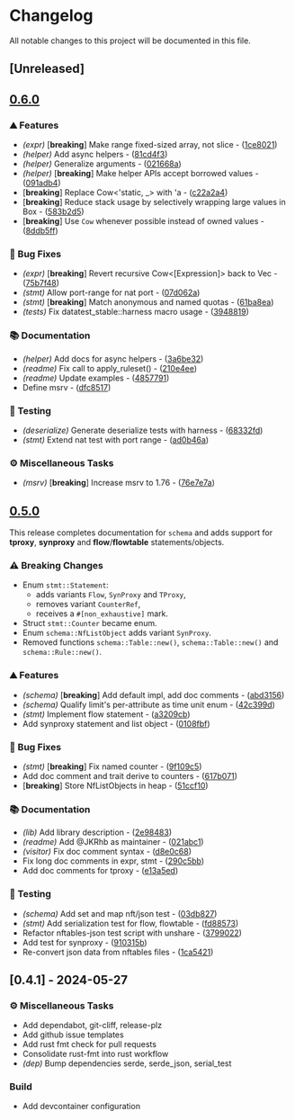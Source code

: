 # Changelog

All notable changes to this project will be documented in this file.

## [Unreleased]

## [0.6.0](https://github.com/hack3ric/rust-nftables/compare/v0.5.0...v0.6.0)

### ⛰️ Features

- *(expr)* [**breaking**] Make range fixed-sized array, not slice - ([1ce8021](https://github.com/hack3ric/rust-nftables/commit/1ce80215bdf4d6ce0d42794127caa11d4b270626))
- *(helper)* Add async helpers - ([81cd4f3](https://github.com/hack3ric/rust-nftables/commit/81cd4f37387519eb7bfba833e9be13ed5ed728f6))
- *(helper)* Generalize arguments - ([021668a](https://github.com/hack3ric/rust-nftables/commit/021668a9231864d597b9165719df9830ca8b0c92))
- *(helper)* [**breaking**] Make helper APIs accept borrowed values - ([091adb4](https://github.com/hack3ric/rust-nftables/commit/091adb43134f523c4ae7276d59f87e55e3436d93))
- [**breaking**] Replace Cow<'static, _> with 'a - ([c22a2a4](https://github.com/hack3ric/rust-nftables/commit/c22a2a47d68888441028e4921711b72ac15aee2a))
- [**breaking**] Reduce stack usage by selectively wrapping large values in Box - ([583b2d5](https://github.com/hack3ric/rust-nftables/commit/583b2d58cb3a8d55a348752b7ef248a00df899bf))
- [**breaking**] Use `Cow` whenever possible instead of owned values - ([8ddb5ff](https://github.com/hack3ric/rust-nftables/commit/8ddb5ff132e757b95ac8b4cb8e05295f38a7098e))

### 🐛 Bug Fixes

- *(expr)* [**breaking**] Revert recursive Cow<[Expression]> back to Vec - ([75b7f48](https://github.com/hack3ric/rust-nftables/commit/75b7f48795fe87857f2e9dfcd859eb5075de30ac))
- *(stmt)* Allow port-range for nat port - ([07d062a](https://github.com/hack3ric/rust-nftables/commit/07d062a8de0827a8a50f865d9ceaf61975ad8415))
- *(stmt)* [**breaking**] Match anonymous and named quotas - ([61ba8ea](https://github.com/hack3ric/rust-nftables/commit/61ba8eaec6502674104b77666dc89f8bc052e7ad))
- *(tests)* Fix datatest_stable::harness macro usage - ([3948819](https://github.com/hack3ric/rust-nftables/commit/3948819e109e4fe66ed1f7a954c9bd6d2f6530e6))

### 📚 Documentation

- *(helper)* Add docs for async helpers - ([3a6be32](https://github.com/hack3ric/rust-nftables/commit/3a6be325a8f97bc42ca15cc4c4e183aa369c80ac))
- *(readme)* Fix call to apply_ruleset() - ([210e4ee](https://github.com/hack3ric/rust-nftables/commit/210e4ee7c3eafd265be7e997294ba68571732ecc))
- *(readme)* Update examples - ([4857791](https://github.com/hack3ric/rust-nftables/commit/48577917d67703819a9b73f3866df0bfaa3773eb))
- Define msrv - ([dfc8517](https://github.com/hack3ric/rust-nftables/commit/dfc8517372dd8360dac27fbf8859d32b2f8f8bad))

### 🧪 Testing

- *(deserialize)* Generate deserialize tests with harness - ([68332fd](https://github.com/hack3ric/rust-nftables/commit/68332fd8dfe3d03921b8f0fad64a324ba4b6b326))
- *(stmt)* Extend nat test with port range - ([ad0b46a](https://github.com/hack3ric/rust-nftables/commit/ad0b46a0f5b6a739e10e0d8b2a39b50547ab02f3))

### ⚙️ Miscellaneous Tasks

- *(msrv)* [**breaking**] Increase msrv to 1.76 - ([76e7e7a](https://github.com/hack3ric/rust-nftables/commit/76e7e7ad6b277bb63dd632adfe022cccf9959c5c))


## [0.5.0](https://github.com/namib-project/nftables-rs/compare/v0.4.1...v0.5.0)

This release completes documentation for `schema` and adds support for **tproxy**,
**synproxy** and **flow**/**flowtable** statements/objects.

### ⚠️ Breaking Changes

- Enum `stmt::Statement`:
  - adds variants `Flow`, `SynProxy` and `TProxy`,
  - removes variant `CounterRef`,
  - receives a `#[non_exhaustive]` mark.
- Struct `stmt::Counter` became enum.
- Enum `schema::NfListObject` adds variant `SynProxy`.
- Removed functions `schema::Table::new()`, `schema::Table::new()` and `schema::Rule::new()`.

### ⛰️ Features

- *(schema)* [**breaking**] Add default impl, add doc comments - ([abd3156](https://github.com/namib-project/nftables-rs/commit/abd3156e846c13be3a9c8a9df31395580ba0d75b))
- *(schema)* Qualify limit's per-attribute as time unit enum - ([42c399d](https://github.com/namib-project/nftables-rs/commit/42c399d2d26e8cb4ae9324e5315bcb746beb6f10))
- *(stmt)* Implement flow statement - ([a3209cb](https://github.com/namib-project/nftables-rs/commit/a3209cb2c293f64043d96a454dee9970eeda679a))
- Add synproxy statement and list object - ([0108fbf](https://github.com/namib-project/nftables-rs/commit/0108fbfc9ecf6523083b4bd77215431a90e11c16))

### 🐛 Bug Fixes

- *(stmt)* [**breaking**] Fix named counter - ([9f109c5](https://github.com/namib-project/nftables-rs/commit/9f109c51e4b657acf1194e4342f175b0394d2cd8))
- Add doc comment and trait derive to counters - ([617b071](https://github.com/namib-project/nftables-rs/commit/617b071330960cc8092ded5fcbaf91c0579e35d1))
- [**breaking**] Store NfListObjects in heap - ([51ccf10](https://github.com/namib-project/nftables-rs/commit/51ccf106dac1b810eec6d61af602284d594c440a))

### 📚 Documentation

- *(lib)* Add library description - ([2e98483](https://github.com/namib-project/nftables-rs/commit/2e98483b74a75c0e3dfed9dc53cc8d87ee0edda4))
- *(readme)* Add @JKRhb as maintainer - ([021abc1](https://github.com/namib-project/nftables-rs/commit/021abc1cbf636f980084e8390924691fa873d3df))
- *(visitor)* Fix doc comment syntax - ([d8e0c68](https://github.com/namib-project/nftables-rs/commit/d8e0c68391fdaa07c66ebb53e202239fae53be4b))
- Fix long doc comments in expr, stmt - ([290c5bb](https://github.com/namib-project/nftables-rs/commit/290c5bbb0c3890c0fa94b915e27b1d26b48f5042))
- Add doc comments for tproxy - ([e13a5ed](https://github.com/namib-project/nftables-rs/commit/e13a5ed90d9dcc9475e66e64ad0dc29a7bc71514))

### 🧪 Testing

- *(schema)* Add set and map nft/json test - ([03db827](https://github.com/namib-project/nftables-rs/commit/03db827a9a8630a3f10129b91eb47b06cb667c36))
- *(stmt)* Add serialization test for flow, flowtable - ([fd88573](https://github.com/namib-project/nftables-rs/commit/fd8857314d8a611724d753567664fd9301d4299e))
- Refactor nftables-json test script with unshare - ([3799022](https://github.com/namib-project/nftables-rs/commit/3799022069311f47770aa061da5c05bf70e306bb))
- Add test for synproxy - ([910315b](https://github.com/namib-project/nftables-rs/commit/910315ba22a8fc2f38e3d0e2ac84c670deb2ec82))
- Re-convert json data from nftables files - ([1ca5421](https://github.com/namib-project/nftables-rs/commit/1ca5421807e4663087cdcf5801ead27b74eb6b72))


## [0.4.1] - 2024-05-27

### ⚙️ Miscellaneous Tasks

- Add dependabot, git-cliff, release-plz
- Add github issue templates
- Add rust fmt check for pull requests
- Consolidate rust-fmt into rust workflow
- *(dep)* Bump dependencies serde, serde_json, serial_test

### Build

- Add devcontainer configuration

<!-- generated by git-cliff -->
